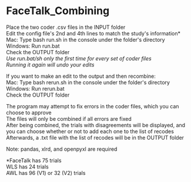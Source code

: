 # FaceTalk_Combining
Place the two coder .csv files in the INPUT folder\
Edit the config file's 2nd and 4th lines to match the study's information*\
Mac: Type bash run.sh in the console under the folder's directory\
Windows: Run run.bat\
Check the OUTPUT folder\
*Use run.bat/sh only the first time for every set of coder files*\
*Running it again will undo your edits*

If you want to make an edit to the output and then recombine:\
Mac: Type bash rerun.sh in the console under the folder's directory\
Windows: Run rerun.bat\
Check the OUTPUT folder

The program may attempt to fix errors in the coder files, which you can choose to approve\
The files will only be combined if all errors are fixed\
After being combined, the trials with disagreements will be displayed, and you can choose whether or not to add each one to the list of recodes\
Afterwards, a .txt file with the list of recodes will be in the OUTPUT folder

Note: pandas, xlrd, and openpyxl are required

\*FaceTalk has 75 trials\
WLS has 24 trials\
AWL has 96 (V1) or 32 (V2) trials
